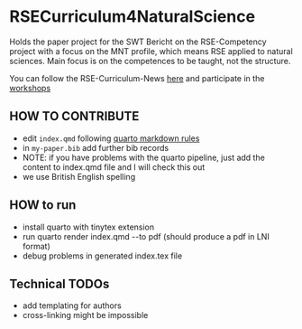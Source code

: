 # RSECurriculum4NaturalScience
Holds the paper project for the SWT Bericht on the RSE-Competency project with a focus on the MNT profile, which means RSE
applied to natural sciences. Main focus is on the competences to be taught, not the structure.

You can follow the RSE-Curriculum-News [here](https://www.listserv.dfn.de/sympa/info/rse-master) and participate in the [workshops](https://terminplaner6.dfn.de/de/b/b87d7614820fb9540532386d855885ce-1253209)

## HOW TO CONTRIBUTE

- edit `index.qmd` following [quarto markdown rules](https://quarto.org/docs/authoring/markdown-basics.html)
- in `my-paper.bib` add further bib records
- NOTE: if you have problems with the quarto pipeline, just add the content to index.qmd file and I will check this out
- we use British English spelling

## HOW to run

- install quarto with tinytex extension
- run quarto render index.qmd --to pdf (should produce a pdf in LNI format)
- debug problems in generated index.tex file

## Technical TODOs

- add templating for authors
- cross-linking might be impossible

